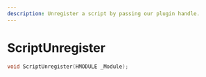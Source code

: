 ```yaml
---
description: Unregister a script by passing our plugin handle.
---
```


# ScriptUnregister

```cpp
void ScriptUnregister(HMODULE _Module);
```
